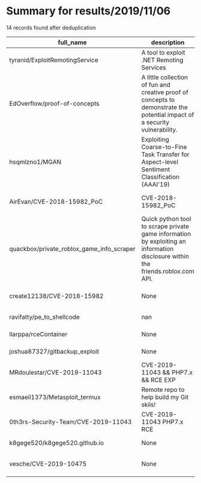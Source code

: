 
# Summary for results/2019/11/06
    
14 records found after deduplication

| full_name | description | html_url | matched_list | matched_count | pushed_at | size | stargazers_count | language | forks_count | vul_ids |
|-------------------------------------------|---------------------------------------------------------------------------------------------------------------------------------|--------------------------------------------------------------|----------------------------------|-----------------|---------------------------|--------|--------------------|------------|---------------|--------------------|
| tyranid/ExploitRemotingService | A tool to exploit .NET Remoting Services | https://github.com/tyranid/ExploitRemotingService | ['exploit'] | 1 | 2019-11-06 08:25:16+00:00 | 73 | 324 | C# | 107 | [] |
| EdOverflow/proof-of-concepts | A little collection of fun and creative proof of concepts to demonstrate the potential impact of a security vulnerability. | https://github.com/EdOverflow/proof-of-concepts | ['vulnerability poc'] | 1 | 2019-11-06 11:45:49+00:00 | 17 | 149 | HTML | 44 | [] |
| hsqmlzno1/MGAN | Exploiting Coarse-to-Fine Task Transfer for Aspect-level Sentiment Classification (AAAI'19) | https://github.com/hsqmlzno1/MGAN | ['exploit'] | 1 | 2019-11-06 17:18:42+00:00 | 13623 | 42 | | 12 | [] |
| AirEvan/CVE-2018-15982_PoC | CVE-2018-15982_PoC | https://github.com/AirEvan/CVE-2018-15982_PoC | ['cve poc', 'cve-2'] | 2 | 2019-11-06 09:10:36+00:00 | 1211 | 14 | nan | 3 | ['CVE-2018-15982'] |
| quackbox/private_roblox_game_info_scraper | Quick python tool to scrape private game information by exploiting an information disclosure within the friends.roblox.com API. | https://github.com/quackbox/private_roblox_game_info_scraper | ['exploit'] | 1 | 2019-11-06 09:12:01+00:00 | 4 | 0 | Python | 0 | [] |
| create12138/CVE-2018-15982 | None | https://github.com/create12138/CVE-2018-15982 | ['cve-2'] | 1 | 2019-11-06 09:08:04+00:00 | 0 | 0 | | 0 | ['CVE-2018-15982'] |
| ravifatty/pe_to_shellcode | nan | https://github.com/ravifatty/pe_to_shellcode | ['shellcode'] | 1 | 2019-11-06 09:28:11+00:00 | 68 | 0 | Assembly | 0 | [] |
| llarppa/rceContainer | None | https://github.com/llarppa/rceContainer | ['rce'] | 1 | 2019-11-06 14:02:40+00:00 | 1 | 0 | Python | 0 | [] |
| joshua87327/gitbackup_exploit | None | https://github.com/joshua87327/gitbackup_exploit | ['exploit'] | 1 | 2019-11-06 14:13:30+00:00 | 246 | 0 | | 0 | [] |
| MRdoulestar/CVE-2019-11043 | CVE-2019-11043 && PHP7.x && RCE EXP | https://github.com/MRdoulestar/CVE-2019-11043 | ['cve-2', 'rce'] | 2 | 2019-11-06 15:24:52+00:00 | 4 | 2 | Python | 1 | ['CVE-2019-11043'] |
| esmaeil1373/Metasploit_termux | Remote repo to help build my Git skils! | https://github.com/esmaeil1373/Metasploit_termux | ['metasploit module OR payload'] | 1 | 2019-11-06 14:56:27+00:00 | 14 | 0 | nan | 0 | [] |
| 0th3rs-Security-Team/CVE-2019-11043 | CVE-2019-11043 PHP7.x RCE | https://github.com/0th3rs-Security-Team/CVE-2019-11043 | ['cve-2', 'rce'] | 2 | 2019-11-06 15:48:18+00:00 | 2 | 13 | Python | 2 | ['CVE-2019-11043'] |
| k8gege520/k8gege520.github.io | None | https://github.com/k8gege520/k8gege520.github.io | ['exploit'] | 1 | 2019-11-06 16:33:00+00:00 | 3 | 0 | HTML | 0 | [] |
| vesche/CVE-2019-10475 | None | https://github.com/vesche/CVE-2019-10475 | ['cve-2'] | 1 | 2019-11-06 23:33:11+00:00 | 501 | 12 | Python | 3 | ['CVE-2019-10475'] |
